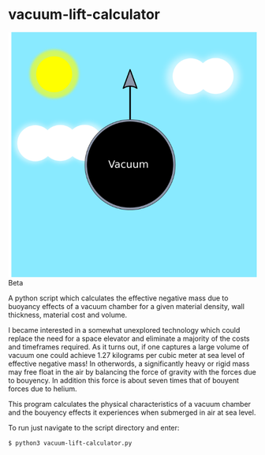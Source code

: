 vacuum-lift-calculator
======================

![alt text](https://github.com/spacetimeengineer/vacuum-lift-calculator/blob/master/vacuum-lift-image.png)
Beta

A python script which calculates the effective negative mass due to buoyancy effects of a vacuum chamber for a given material density, wall thickness, material cost and volume.

I became interested in a somewhat unexplored technology which could replace the need for a space elevator and eliminate a majority of the costs and timeframes required. As it turns out, if one captures a large volume of vacuum one could achieve 1.27 kilograms per cubic meter at sea level of effective negative mass! In otherwords, a significantly heavy or rigid mass may free float in the air by balancing the force of gravity with the forces due to bouyency. In addition this force is about seven times that of bouyent forces due to helium.

This program calculates the physical characteristics of a vacuum chamber and the bouyency effects it experiences when submerged in air at sea level.

To run just navigate to the script directory and enter:

    $ python3 vacuum-lift-calculator.py
